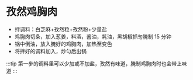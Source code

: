 # 孜然鸡胸肉

- 拌调料：白芝麻+孜然粒+孜然粉+少量盐
- 鸡胸肉切条，加入葱姜，料酒，酱油，耗油，黑胡椒抓匀腌制 15 分钟
- 锅中倒油，放入腌好的鸡胸肉，加热至变色
- 将拌好的调料加入，炒匀后出锅

:::tip
第一步的调料里可以少加或不加盐，孜然有味道，腌制鸡胸肉时也会带上味道
:::
